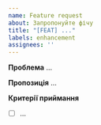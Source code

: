 ```yaml
---
name: Feature request
about: Запропонуйте фічу
title: "[FEAT] ..."
labels: enhancement
assignees: ''
---
```

**Проблема**
...

**Пропозиція**
...

**Критерії приймання**
- [ ] ...
